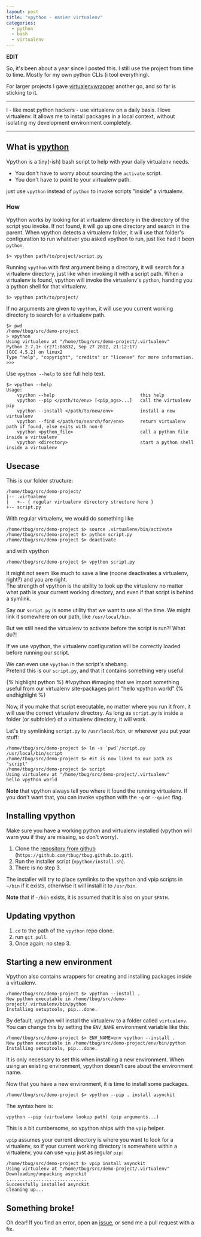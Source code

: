```yaml
---
layout: post
title: "vpython - easier virtualenv"
categories:
  - python
  - bash
  - virtualenv
---
```



__EDIT__

So, it's been about a year since I posted this.
I still use the project from time to time. Mostly for my own
python CLIs (i tool everything).

For larger projects I gave [virtualenvwrapper][virtualenvwrapper] another go,
and so far is sticking to it.

- - - - 

I - like most python hackers - use virtualenv on a daily basis.
I love virtualenv. It allows me to install packages in a local context,
without isolating my development environment completely.

- - - - 

What is [vpython][repo]
----------------------

Vpython is a tiny(-ish) bash script to help with your daily virtualenv needs.

- You don't have to worry about sourcing the `activate` script.
- You don't have to point to your virtualenv path.

just use `vpython` instead of `python` to invoke scripts "inside" a virtualenv.

### How

Vpython works by looking for at virtualenv directory in the directory of the script you invoke.
If not found, it will go up one directory and search in the parent.
When vpython detects a virtualenv folder, it will use that folder's configuration
to run whatever you asked vpython to run, just like had it been `python`.

    $> vpython path/to/project/script.py

Running `vpython` with first argument being a directory, it will
search for a virtualenv directory, just like when invoking it with a script path.
When a virtualenv is found, vpython will invoke the virtualenv's `python`,
handing you a python shell for that virtualenv.

    $> vpython path/to/project/

If no arguments are given to `vpython`, it will use you current working directory
to search for a virtualenv path.

    $> pwd
    /home/tbug/src/demo-project
    > vpython
    Using virtualenv at "/home/tbug/src/demo-project/.virtualenv"
    Python 2.7.1+ (r271:86832, Sep 27 2012, 21:12:17)
    [GCC 4.5.2] on linux2
    Type "help", "copyright", "credits" or "license" for more information.
    >>>

Use `vpython --help` to see full help text.

    $> vpython --help
    Usage:
        vpython --help                                this help
        vpython --pip </path/to/env> [<pip_ags>...]   call the virtualenv pip
        vpython --install </path/to/new/env>          install a new virtualenv
        vpython --find </path/to/search/for/env>      return virtualenv path if found, else exits with non-0
        vpython <python_file>                         call a python file inside a virtualenv
        vpython <directory>                           start a python shell inside a virtualenv

Usecase
-----------------------

This is our folder structure:

    /home/tbug/src/demo-project/
    |-- .virtualenv
    |   +-- { regular virtualenv directory structure here }
    +-- script.py

With regular virtualenv, we would do something like

    /home/tbug/src/demo-project $> source .virtualenv/bin/activate
    /home/tbug/src/demo-project $> python script.py
    /home/tbug/src/demo-project $> deactivate


and with vpython
    
    /home/tbug/src/demo-project $> vpython script.py


It might not seem like much to save a line (noone deactivates a virtualenv, right?)
and you are right.  
The strength of vpython is the ability to look up the virtualenv
no matter what path is your current working directory, and even if that script
is behind a symlink.

Say our `script.py` is some utility that we want to use all the time.
We might link it somewhere on our path, like `/usr/local/bin`.

But we still need the virtualenv to activate before the script is run?! What do?!

If we use vpython, the virtualenv configuration will be correctly loaded before
running our script.

We can even use `vpython` in the script's shebang.  
Pretend this is our `script.py`, and that it contains something very useful:

{% highlight python %}
#!vpython
#imaging that we import something useful from our virtualenv site-packages
print "hello vpython world"
{% endhighlight %}

Now, if you make that script executable, no matter where you run it from, it will
use the correct virtualenv directory. As long as `script.py` is inside a folder
(or subfolder) of a virtualenv directory, it will work.

Let's try symlinking `script.py` to `/usr/local/bin`, or wherever
you put your stuff:

    /home/tbug/src/demo-project $> ln -s `pwd`/script.py /usr/local/bin/script
    /home/tbug/src/demo-project $> #it is now liked to our path as "script"
    /home/tbug/src/demo-project $> script
    Using virtualenv at "/home/tbug/src/demo-project/.virtualenv"
    hello vpython world

**Note** that vpython always tell you where it found the running virtualenv.
If you don't want that, you can invoke vpython with the `-q` or `--quiet` flag.

Installing vpython
---------------------------

Make sure you have a working python and virtualenv installed
(vpython will warn you if they are missing, so don't worry).

1. Clone the [repository from github][repo] (`https://github.com/tbug/tbug.github.io.git`).
2. Run the installer script (`vpython/install.sh`).
3. There is no step 3.

The installer will try to place symlinks to the vpython and vpip scripts
in `~/bin` if it exists, otherwise it will install it to `/usr/bin`.

**Note** that if `~/bin` exists, it is assumed that it is also on your `$PATH`.

Updating vpython
--------------------------

1. `cd` to the path of the `vpython` repo clone.
2. run `git pull`.
3. Once again; no step 3.


Starting a new environment
--------------------------

Vpython also contains wrappers for creating and installing packages inside
a virtualenv.

    /home/tbug/src/demo-project $> vpython --install .
    New python executable in /home/tbug/src/demo-project/.virtualenv/bin/python
    Installing setuptools, pip...done.

By default, vpython will install the virtualenv to a folder called `virtualenv`.
You can change this by setting the `ENV_NAME` environment variable like this:

    /home/tbug/src/demo-project $> ENV_NAME=env vpython --install .
    New python executable in /home/tbug/src/demo-project/env/bin/python
    Installing setuptools, pip...done.

It is only necessary to set this when installing a new environment.
When using an existing environment, vpython doesn't care about the environment name.


Now that you have a new environment, it is time to install some packages.

    /home/tbug/src/demo-project $> vpython --pip . install asynckit

The syntax here is:

    vpython --pip (virtualenv lookup path) (pip arguments...)

This is a bit cumbersome, so vpython ships with the `vpip` helper.

`vpip` assumes your current directory is where you want to look for a virtualenv,
so if your current working directory is somewhere within a virtualenv, you can
use `vpip` just as regular `pip`:

    /home/tbug/src/demo-project $> vpip install asynckit
    Using virtualenv at "/home/tbug/src/demo-project/.virtualenv"
    Downloading/unpacking asynckit
    ..............................
    Successfully installed asynckit
    Cleaning up...


Something broke!
-----------------

Oh dear!
If you find an error, open an [issue][issues], or send me a pull request with a fix.




[repo]:   https://github.com/tbug/vpython
[issues]: https://github.com/tbug/vpython/issues
[virtualenvwrapper]: https://virtualenvwrapper.readthedocs.org/en/latest/

